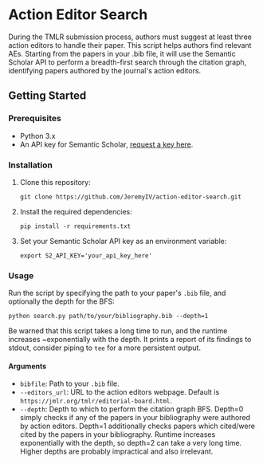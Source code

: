 # Action Editor Search

During the TMLR submission process, authors must suggest at least three action editors to handle their paper. This script helps authors find relevant AEs. Starting from the papers in your .bib file, it will use the Semantic Scholar API to perform a breadth-first search through the citation graph, identifying papers authored by the journal's action editors.

## Getting Started

### Prerequisites

- Python 3.x
- An API key for Semantic Scholar, [request a key here](https://www.semanticscholar.org/product/api#api-key-form).

### Installation

1. Clone this repository:
   ```
   git clone https://github.com/JeremyIV/action-editor-search.git
   ```
2. Install the required dependencies:
   ```
   pip install -r requirements.txt
   ```
3. Set your Semantic Scholar API key as an environment variable:
   ```
   export S2_API_KEY='your_api_key_here'
   ```

### Usage

Run the script by specifying the path to your paper's `.bib` file, and optionally the depth for the BFS:

```
python search.py path/to/your/bibliography.bib --depth=1
```

Be warned that this script takes a long time to run, and the runtime increases ~exponentially with the depth. It prints a report of its findings to stdout, consider piping to `tee` for a more persistent output.

#### Arguments

- `bibfile`: Path to your `.bib` file.
- `--editors_url`: URL to the action editors webpage. Default is `https://jmlr.org/tmlr/editorial-board.html`.
- `--depth`: Depth to which to perform the citation graph BFS. Depth=0 simply checks if any of the papers in your bibliography were authored by action editors. Depth=1 additionally checks papers which cited/were cited by the papers in your bibliography. Runtime increases exponentially with the depth, so depth=2 can take a very long time. Higher depths are probably impractical and also irrelevant.
